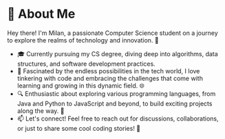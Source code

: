 # 👋 About Me

Hey there! I'm Milan, a passionate Computer Science student on a journey to explore the realms of technology and innovation. 🚀

- 🎓 Currently pursuing my CS degree, diving deep into algorithms, data structures, and software development practices.
- 🌟 Fascinated by the endless possibilities in the tech world, I love tinkering with code and embracing the challenges that come with learning and growing in this dynamic field. 🌐
- 🔍 Enthusiastic about exploring various programming languages, from Java and Python to JavaScript and beyond, to build exciting projects along the way. 🌈
- 📫 Let's connect! Feel free to reach out for discussions, collaborations, or just to share some cool coding stories! 🤝
